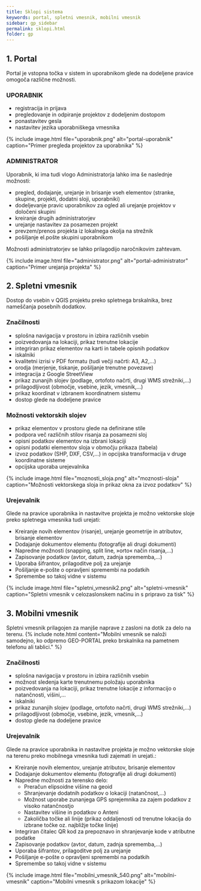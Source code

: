 ```yaml
---
title: Sklopi sistema
keywords: portal, spletni vmesnik, mobilni vmesnik
sidebar: gp_sidebar
permalink: sklopi.html
folder: gp
---
```


## 1. Portal

Portal je vstopna točka v sistem in uporabnikom glede na dodeljene pravice omogoča različne možnosti.

### UPORABNIK
- registracija in prijava
- pregledovanje in odpiranje projektov z dodeljenim dostopom
- ponastavitev gesla
- nastavitev jezika uporabniškega vmesnika

{% include image.html file="uporabnik.png" alt="portal-uporabnik" caption="Primer pregleda projektov za uporabnika" %}

### ADMINISTRATOR
Uporabnik, ki ima tudi vlogo Administratorja lahko ima še naslednje možnosti:
- pregled, dodajanje, urejanje in brisanje vseh elementov (stranke, skupine, projekti, dodatni sloji, uporabniki)
- dodeljevanje pravic uporabnikov za ogled ali urejanje projektov v določeni skupini
- kreiranje drugih administratorjev
- urejanje nastavitev za posamezen projekt
- prevzem/prenos projekta iz lokalnega okolja na strežnik
- pošiljanje el.pošte skupini uporabnikom

Možnosti administratorjev se lahko prilagodijo naročnikovim zahtevam.

{% include image.html file="administrator.png" alt="portal-administrator" caption="Primer urejanja projekta" %}

## 2. Spletni vmesnik

Dostop do vsebin v QGIS projektu preko spletnega brskalnika, brez nameščanja posebnih dodatkov.

### Značilnosti
- splošna navigacija v prostoru in izbira različnih vsebin
- poizvedovanja na lokaciji, prikaz trenutne lokacije
- integriran prikaz elementov na karti in tabele opisnih podatkov
- iskalniki
- kvalitetni izrisi v PDF formatu (tudi večji načrti: A3, A2,...)
- orodja (merjenje, tiskanje, pošiljanje trenutne povezave)
- integracija z Google StreetView
- prikaz zunanjih slojev (podlage, ortofoto načrti, drugi WMS strežniki,…)
- prilagodljivost (območje, vsebine, jezik, vmesnik,...)
- prikaz koordinat v izbranem koordinatnem sistemu
- dostop glede na dodeljene pravice

### Možnosti vektorskih slojev
- prikaz elementov v prostoru glede na definirane stile
- podpora več različnih stilov risanja za posamezni sloj
- opisni podatkov elementov na izbrani lokaciji
- opisni podatki elementov sloja v območju prikaza (tabela)
- izvoz podatkov (SHP, DXF, CSV,…) in opcijska transformacija v druge koordinatne sisteme
- opcijska uporaba urejevalnika

{% include image.html file="moznosti_sloja.png" alt="moznosti-sloja" caption="Možnosti vektorskega sloja in prikaz okna za izvoz podatkov" %}

### Urejevalnik
Glede na pravice uporabnika in nastavitve projekta je možno vektorske sloje preko spletnega vmesnika tudi urejati:
- Kreiranje novih elementov (risanje), urejanje geometrije  in atributov, brisanje elementov
- Dodajanje dokumentov elementu (fotografije ali drugi dokumenti)
- Napredne možnosti (snapping, split line, »orto« način risanja,…)
- Zapisovanje podatkov (avtor, datum, zadnja sprememba,…)
- Uporaba šifrantov, prilagoditve polj za urejanje
- Pošiljanje e-pošte o opravljeni spremembi na podatkih
- Spremembe so takoj vidne v sistemu

{% include image.html file="spletni_vmesnik2.png" alt="spletni-vmesnik" caption="Spletni vmesnik v celozaslonskem načinu in s pripravo za tisk" %}

## 3. Mobilni vmesnik

Spletni vmesnik prilagojen za manjše naprave z zasloni na dotik za delo na terenu.
{% include note.html content="Mobilni vmesnik se naloži samodejno, ko odpremo GEO-PORTAL preko brskalnika na pametnem telefonu ali tablici." %}

### Značilnosti
- splošna navigacija v prostoru in izbira različnih vsebin
- možnost sledenja karte trenutnemu položaju uporabnika
- poizvedovanja na lokaciji, prikaz trenutne lokacije z informacijo o natančnosti, višini,…
- iskalniki
- prikaz zunanjih slojev (podlage, ortofoto načrti, drugi WMS strežniki,…)
- prilagodljivost (območje, vsebine, jezik, vmesnik,...)
- dostop glede na dodeljene pravice

### Urejevalnik
Glede na pravice uporabnika in nastavitve projekta je možno vektorske sloje na terenu preko mobilnega vmesnika tudi zajemati in urejati.:
- Kreiranje novih elementov, urejanje atributov, brisanje elementov
- Dodajanje dokumentov elementu (fotografije ali drugi dokumenti)
- Napredne možnosti za terensko delo:
    - Preračun elipsoidne višine na geoid
    - Shranjevanje dodatnih podatkov o lokaciji (natančnost,...)
    - Možnost uporabe zunanjega GPS sprejemnika za zajem podatkov z visoko natančnostjo
    - Nastavitev višine in podatkov o Anteni
    - Zakoličba točke ali linije (prikaz oddaljenosti od trenutne lokacija do izbrane točke oz. najbližje točke linije)
- Integriran čitalec QR kod za prepoznavo in shranjevanje kode v atributne podatke
- Zapisovanje podatkov (avtor, datum, zadnja sprememba,…)
- Uporaba šifrantov, prilagoditve polj za urejanje
- Pošiljanje e-pošte o opravljeni spremembi na podatkih
- Spremembe so takoj vidne v sistemu

{% include image.html file="mobilni_vmesnik_540.png" alt="mobilni-vmesnik" caption="Mobilni vmesnik s prikazom lokacije" %}
